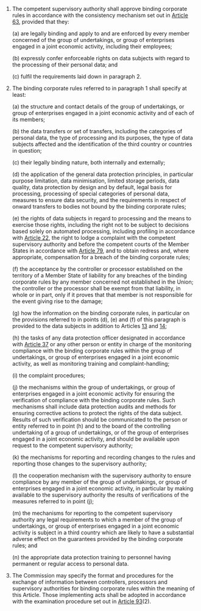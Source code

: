 1. The competent supervisory authority shall approve binding corporate rules in accordance with the consistency mechanism set out in [Article 63](/gdpr/articles/63-consistency-mechanism/), provided that they:

    (a) are legally binding and apply to and are enforced by every member concerned of the group of undertakings, or group of enterprises engaged in a joint economic activity, including their employees;

    (b) expressly confer enforceable rights on data subjects with regard to the processing of their personal data; and

    &#40;c) fulfil the requirements laid down in paragraph 2.

2. The binding corporate rules referred to in paragraph 1 shall specify at least:

    (a) the structure and contact details of the group of undertakings, or group of enterprises engaged in a joint economic activity and of each of its members;

    (b) the data transfers or set of transfers, including the categories of personal data, the type of processing and its purposes, the type of data subjects affected and the identification of the third country or countries in question;

    &#40;c) their legally binding nature, both internally and externally;

    (d) the application of the general data protection principles, in particular purpose limitation, data minimisation, limited storage periods, data quality, data protection by design and by default, legal basis for processing, processing of special categories of personal data, measures to ensure data security, and the requirements in respect of onward transfers to bodies not bound by the binding corporate rules;

    (e) the rights of data subjects in regard to processing and the means to exercise those rights, including the right not to be subject to decisions based solely on automated processing, including profiling in accordance with [Article 22](/gdpr/articles/22-automated-decision-making/), the right to lodge a complaint with the competent supervisory authority and before the competent courts of the Member States in accordance with [Article 79](/gdpr/articles/79-right-remedy-controller-processor/), and to obtain redress and, where appropriate, compensation for a breach of the binding corporate rules;

    (f) the acceptance by the controller or processor established on the territory of a Member State of liability for any breaches of the binding corporate rules by any member concerned not established in the Union; the controller or the processor shall be exempt from that liability, in whole or in part, only if it proves that that member is not responsible for the event giving rise to the damage;

    (g) how the information on the binding corporate rules, in particular on the provisions referred to in points (d), (e) and (f) of this paragraph is provided to the data subjects in addition to Articles [13](/gdpr/articles/13-information-to-be-provided/) and [14](/gdpr/articles/14-information-provided-third-party/);

    (h) the tasks of any data protection officer designated in accordance with [Article 37](/gdpr/articles/37-designation-data-protection-officer/) or any other person or entity in charge of the monitoring compliance with the binding corporate rules within the group of undertakings, or group of enterprises engaged in a joint economic activity, as well as monitoring training and complaint-handling;

    (i) the complaint procedures;

    (j) the mechanisms within the group of undertakings, or group of enterprises engaged in a joint economic activity for ensuring the verification of compliance with the binding corporate rules. Such mechanisms shall include data protection audits and methods for ensuring corrective actions to protect the rights of the data subject. Results of such verification should be communicated to the person or entity referred to in point (h) and to the board of the controlling undertaking of a group of undertakings, or of the group of enterprises engaged in a joint economic activity, and should be available upon request to the competent supervisory authority;

    (k) the mechanisms for reporting and recording changes to the rules and reporting those changes to the supervisory authority;

    (l) the cooperation mechanism with the supervisory authority to ensure compliance by any member of the group of undertakings, or group of enterprises engaged in a joint economic activity, in particular by making available to the supervisory authority the results of verifications of the measures referred to in point (j);

    (m) the mechanisms for reporting to the competent supervisory authority any legal requirements to which a member of the group of undertakings, or group of enterprises engaged in a joint economic activity is subject in a third country which are likely to have a substantial adverse effect on the guarantees provided by the binding corporate rules; and

    (n) the appropriate data protection training to personnel having permanent or regular access to personal data.

3. The Commission may specify the format and procedures for the exchange of information between controllers, processors and supervisory authorities for binding corporate rules within the meaning of this Article. Those implementing acts shall be adopted in accordance with the examination procedure set out in [Article 93](/gdpr/articles/93-committee-procedure/)(2).
